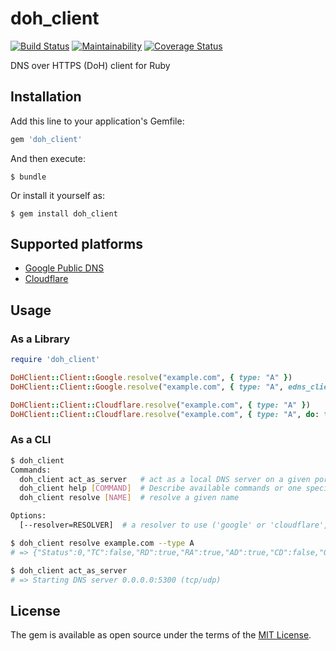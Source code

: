 # doh_client

[![Build Status](https://travis-ci.org/ninoseki/doh_client.svg?branch=master)](https://travis-ci.org/ninoseki/doh_client)
[![Maintainability](https://api.codeclimate.com/v1/badges/e9119ee2021f1cfb895d/maintainability)](https://codeclimate.com/github/ninoseki/doh_client/maintainability)
[![Coverage Status](https://coveralls.io/repos/github/ninoseki/doh_client/badge.svg?branch=master)](https://coveralls.io/github/ninoseki/doh_client?branch=master)

DNS over HTTPS (DoH) client for Ruby

## Installation

Add this line to your application's Gemfile:

```ruby
gem 'doh_client'
```

And then execute:

    $ bundle

Or install it yourself as:

    $ gem install doh_client

## Supported platforms

- [Google Public DNS](https://developers.google.com/speed/public-dns/docs/dns-over-https)
- [Cloudflare](https://developers.cloudflare.com/1.1.1.1/dns-over-https/)

## Usage

### As a Library

```rb
require 'doh_client'

DoHClient::Client::Google.resolve("example.com", { type: "A" })
DoHClient::Client::Google.resolve("example.com", { type: "A", edns_client_subnet: "0.0.0.0/0", random_padding: "XmkMw~o_mgP2pf.gpw-Oi5dK" })

DoHClient::Client::Cloudflare.resolve("example.com", { type: "A" })
DoHClient::Client::Cloudflare.resolve("example.com", { type: "A", do: true, cd: false })
```

### As a CLI

```bash
$ doh_client
Commands:
  doh_client act_as_server   # act as a local DNS server on a given port (default: 5300)
  doh_client help [COMMAND]  # Describe available commands or one specific command
  doh_client resolve [NAME]  # resolve a given name

Options:
  [--resolver=RESOLVER]  # a resolver to use ('google' or 'cloudflare', default: google)

$ doh_client resolve example.com --type A
# => {"Status":0,"TC":false,"RD":true,"RA":true,"AD":true,"CD":false,"Question":[{"name":"example.com.","type":1}],"Answer":[{"name":"example.com.","type":1,"TTL":5169,"data":"93.184.216.34"}]

$ doh_client act_as_server
# => Starting DNS server 0.0.0.0:5300 (tcp/udp)
```

## License

The gem is available as open source under the terms of the [MIT License](https://opensource.org/licenses/MIT).
